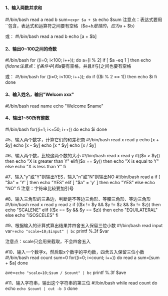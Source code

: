 #### 1、输入两数并求和
#!/bin/bash
read a
read b 
sum=`expr $a + $b`
echo $sum
注意点：表达式要用	``包含，表达式和运算符之间要有空格（$a+$b是错的，应为$a + $b）

或：
#!/bin/bash
read a
read b
echo $[$a + $b]

#### 2、输出0~100之间的奇数

#!/bin/bash
for ((i=0; i<100; i++));
do
	a=$[$i % 2]
	if [ $a -eq 1 ]
	then
		echo $i
	fi
done
注意点：if条件中[和$a要有空格，并且if与[之间也要有空格

或：
#!/bin/bash
for ((i=0; i<100; i++));
do
	if  (($i % 2 == 1))
	then
		echo $i
	fi
done

#### 3、输入姓名，输出"Welcom xxx"
#!/bin/bash
read name
echo "Welcome $name"

#### 4、输出1~50所有整数
#!/bin/bash
for((i=1; i<=50; i++))
do
        echo $i
done

#5、输入两个数字，计算它们的和差积商
#!/bin/bash
read x
read y
echo $[$x + $y]
echo $[$x - $y]
echo $[$x * $y]
echo $[$x / $y]

#6、输入两个数，比较这两个数的大小
#!/bin/bash
read x
read y
if(($x > $y))
then
        echo "X is greater than Y"
elif(($x == $y))
then
        echo "X is equal to Y"
else
        echo "X is less than Y"
fi

#7、输入"y"或"Y"则输出YES，输入"n"或"N"则输出NO
#!/bin/bash
read a
if [ "$a" = 'Y' ]
then
        echo "YES"
elif [ "$a" = 'y' ]
then
        echo "YES"
else
        echo "NO"
fi
注意：字符串比较要加引号

#8、输入三角形的三条边，判断是不等边三角形、等腰三角形、等边三角形
#!/bin/bash
read x
read y
read z
if (($x != $y && $y != $z && $x != $z))
then
        echo "SCALENE"
elif (($x == $y && $y == $z))
then
        echo "EQUILATERAL"
else
        echo "ISOSCELES"
fi

#9、根据输入的计算式算出结果并四舍五入保留三位小数
#!/bin/bash
read input
var=`echo "scale=10;$input" | bc`
printf %.3f $var

注意点：scale只会用来截取，不会四舍五入

#10、输入一个数字x，然后取x个数字的平均数，四舍五入保留三位小数
#!/bin/bash
read count
sum=0
for((i=0; i<count; i++))
do
        read a
        sum=$[$sum + $a]
done

ave=`echo "scale=10;$sum / $count" | bc`
printf %.3f $ave

#11、输入字符串，输出这个字符串的第三位
#!/bin/bash
while read count
do
        echo `echo $count | cut -b 3`
done
